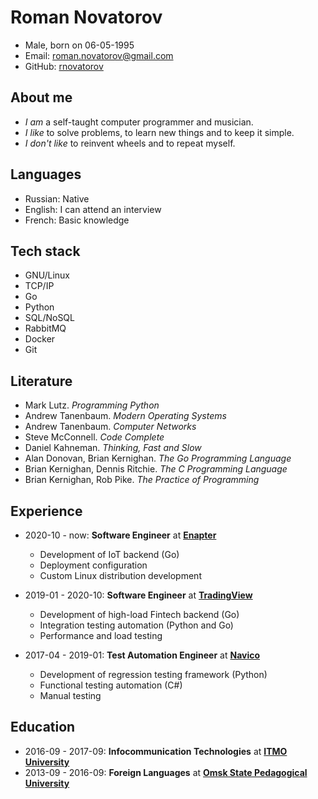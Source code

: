 # Roman Novatorov

- Male, born on 06-05-1995
- Email: [roman.novatorov@gmail.com](mailto:roman.novatorov@gmail.com)
- GitHub: [rnovatorov](https://github.com/rnovatorov)

## About me

- _I am_ a self-taught computer programmer and musician.
- _I like_ to solve problems, to learn new things and to keep it simple.
- _I don't like_ to reinvent wheels and to repeat myself.

## Languages

- Russian: Native
- English: I can attend an interview
- French: Basic knowledge

## Tech stack

- GNU/Linux
- TCP/IP
- Go
- Python
- SQL/NoSQL
- RabbitMQ
- Docker
- Git

## Literature

- Mark Lutz. _Programming Python_
- Andrew Tanenbaum. _Modern Operating Systems_
- Andrew Tanenbaum. _Computer Networks_
- Steve McConnell. _Code Complete_
- Daniel Kahneman. _Thinking, Fast and Slow_
- Alan Donovan, Brian Kernighan. _The Go Programming Language_
- Brian Kernighan, Dennis Ritchie. _The C Programming Language_
- Brian Kernighan, Rob Pike. _The Practice of Programming_

## Experience

- 2020-10 - now: **Software Engineer** at [**Enapter**](https://enapter.com)

  - Development of IoT backend (Go)
  - Deployment configuration
  - Custom Linux distribution development

- 2019-01 - 2020-10: **Software Engineer** at [**TradingView**](https://tradingview.com)

  - Development of high-load Fintech backend (Go)
  - Integration testing automation (Python and Go)
  - Performance and load testing

- 2017-04 - 2019-01: **Test Automation Engineer** at [**Navico**](https://navico.com)

  - Development of regression testing framework (Python)
  - Functional testing automation (C#)
  - Manual testing

## Education

- 2016-09 - 2017-09: **Infocommunication Technologies** at [**ITMO University**](https://en.itmo.ru/)
- 2013-09 - 2016-09: **Foreign Languages** at [**Omsk State Pedagogical University**](https://omgpu.ru/en/)
